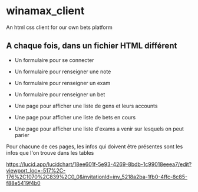 # winamax_client
An html css client for our own bets platform

## A chaque fois, dans un fichier HTML différent

- Un formulaire pour se connecter
- Un formulaire pour renseigner une note
- Un formulaire pour renseigner un exam
- Un formulaire pour renseigner un bet

- Une page pour afficher une liste de gens et leurs accounts
- Une page pour afficher une liste de bets en cours
- Une page pour afficher une liste d'exams a venir sur lesquels on peut parier

Pour chacune de ces pages, les infos qui doivent être présentes sont les infos que l'on trouve dans les tables

https://lucid.app/lucidchart/18ee601f-5e93-4269-8bdb-1c99018eeea7/edit?viewport_loc=-517%2C-176%2C1070%2C839%2C0_0&invitationId=inv_5218a2ba-1fb0-4ffc-8c85-f88e5419f4b0
